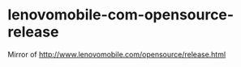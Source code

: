 lenovomobile-com-opensource-release
===================================

Mirror of http://www.lenovomobile.com/opensource/release.html
